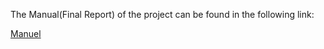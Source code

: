The Manual(Final Report) of the project can be found in the following link:


<a href="https://files.fm/down.php?i=bgbtt99w&n=raporfinale.pdf" download>Manuel</a>

